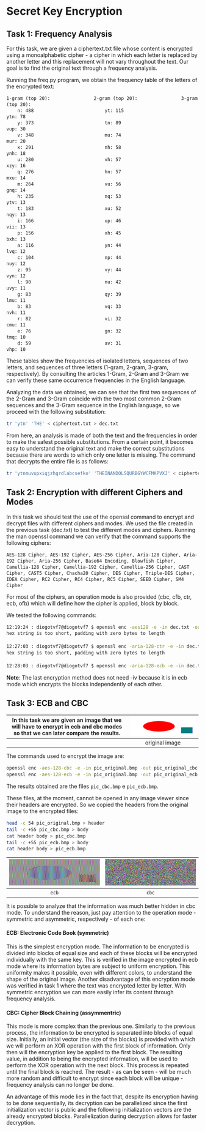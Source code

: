 # Secret Key Encryption

## Task 1: Frequency Analysis

For this task, we are given a ciphertext.txt file whose content is encrypted using a monoalphabetic cipher - a cipher in which each letter is replaced by another letter and this replacement will not vary throughout the text. Our goal is to find the original text through a frequency analysis.

Running the freq.py program, we obtain the frequency table of the letters of the encrypted text:

```
1-gram (top 20):                2-gram (top 20):                3-gram (top 20):
    n: 488                          yt: 115                         ytn: 78
    y: 373                          tn: 89                          vup: 30
    v: 348                          mu: 74                          mur: 20
    x: 291                          nh: 58                          ynh: 18
    u: 280                          vh: 57                          xzy: 16
    q: 276                          hn: 57                          mxu: 14
    m: 264                          vu: 56                          gnq: 14
    h: 235                          nq: 53                          ytv: 13
    t: 183                          xu: 52                          nqy: 13
    i: 166                          up: 46                          vii: 13
    p: 156                          xh: 45                          bxh: 13
    a: 116                          yn: 44                          lvq: 12
    c: 104                          np: 44                          nuy: 12
    z: 95                           vy: 44                          vyn: 12
    l: 90                           nu: 42                          uvy: 11
    g: 83                           qy: 39                          lmu: 11
    b: 83                           vq: 33                          nvh: 11
    r: 82                           vi: 32                          cmu: 11
    e: 76                           gn: 32                          tmq: 10
    d: 59                           av: 31                          vhp: 10
```


These tables show the frequencies of isolated letters, sequences of two letters, and sequences of three letters (1-gram, 2-gram, 3-gram, respectively). By consulting the articles 1-Gram, 2-Gram and 3-Gram we can verify these same occurrence frequencies in the English language.

Analyzing the data we obtained, we can see that the first two sequences of the 2-Gram and 3-Gram coincide with the two most common 2-Gram sequences and the 3-Gram sequence in the English language, so we proceed with the following substitution:

```bash
tr 'ytn' 'THE' < ciphertext.txt > dec.txt
```

From here, an analysis is made of both the text and the frequencies in order to make the safest possible substitutions. From a certain point, it becomes easy to understand the original text and make the correct substitutions because there are words to which only one letter is missing. The command that decrypts the entire file is as follows:

```bash
tr 'ytnmuvupxiqjzhgrdlabcsefko' 'THEINANDOLSQURBGYWCFMKPVXJ' < ciphertext.txt > dec.txt
```

## Task 2: Encryption with different Ciphers and Modes

In this task we should test the use of the openssl command to encrypt and decrypt files with different ciphers and modes. We used the file created in the previous task (dec.txt) to test the different modes and ciphers. Running the man openssl command we can verify that the command supports the following ciphers:

```
AES-128 Cipher, AES-192 Cipher, AES-256 Cipher, Aria-128 Cipher, Aria-192 Cipher, Aria-256 Cipher, Base64 Encoding, Blowfish Cipher, Camellia-128 Cipher, Camellia-192 Cipher, Camellia-256 Cipher, CAST Cipher, CAST5 Cipher, Chacha20 Cipher, DES Cipher, Triple-DES Cipher, IDEA Cipher, RC2 Cipher, RC4 Cipher, RC5 Cipher, SEED Cipher, SM4 Cipher
```

For most of the ciphers, an operation mode is also provided (cbc, cfb, ctr, ecb, ofb) which will define how the cipher is applied, block by block.

We tested the following commands:

```bash
12:19:24 : diogotvf7@diogotvf7 $ openssl enc -aes128 -e -in dec.txt -out cipher.bin -K 00112233445566778889aabbccddeeff -iv 0102030405060708
hex string is too short, padding with zero bytes to length

12:27:03 : diogotvf7@diogotvf7 $ openssl enc -aria-128-ctr -e -in dec.txt -out cipher.bin -K 00112233445566778889aabbccddeeff -iv 0102030405060708
hex string is too short, padding with zero bytes to length

12:28:03 : diogotvf7@diogotvf7 $ openssl enc -aria-128-ecb -e -in dec.txt -out cipher.bin -K 00112233445566778889aabbccddeeff
```

**Note**: The last encryption method does not need -iv because it is in ecb mode which encrypts the blocks independently of each other.

## Task 3: ECB and CBC

| In this task we are given an image that we will have to encrypt in ecb and cbc modes so that we can later compare the results.| ![original](../docs/logbook10/pic_original.bmp) |
| :------------------------------------------------------------------------------------------------------------------------------: | :-------------------------------------------: |
|                                                                                                                                  |                 original image               |

The commands used to encrypt the image are:

```bash
openssl enc -aes-128-cbc -e -in pic_original.bmp -out pic_original_cbc.bmp -K 00112233445566778889aabbccddeeff -iv 0102030405060708
openssl enc -aes-128-ecb -e -in pic_original.bmp -out pic_original_ecb.bmp -K 00112233445566778889aabbccddeeff -iv 0102030405060708
```

The results obtained are the files `pic_cbc.bmp` e `pic_ecb.bmp`.

These files, at the moment, cannot be opened in any image viewer since their headers are encrypted. So we copied the headers from the original image to the encrypted files:

```bash
head -c 54 pic_original.bmp > header
tail -c +55 pic_cbc.bmp > body
cat header body > pic_cbc.bmp
tail -c +55 pic_ecb.bmp > body
cat header body > pic_ecb.bmp
```

| ![ecb](../docs/logbook10/pic_ecb.bmp) | ![cbc](../docs/logbook10/pic_cbc.bmp) |
| :--------------------------------------: | :--------------------------------------: |
|      `ecb`      |     `cbc`      |

It is possible to analyze that the information was much better hidden in cbc mode. To understand the reason, just pay attention to the operation mode - symmetric and asymmetric, respectively - of each one:

#### ECB: Electronic Code Book (symmetric)

This is the simplest encryption mode. The information to be encrypted is divided into blocks of equal size and each of these blocks will be encrypted individually with the same key. This is verified in the image encrypted in ecb mode where its information bytes are subject to uniform encryption. This uniformity makes it possible, even with different colors, to understand the shape of the original image. Another disadvantage of this encryption mode was verified in task 1 where the text was encrypted letter by letter. With symmetric encryption we can more easily infer its content through frequency analysis.

#### CBC: Cipher Block Chaining (assymmentric)

This mode is more complex than the previous one. Similarly to the previous process, the information to be encrypted is separated into blocks of equal size. Initially, an initial vector (the size of the blocks) is provided with which we will perform an XOR operation with the first block of information. Only then will the encryption key be applied to the first block. The resulting value, in addition to being the encrypted information, will be used to perform the XOR operation with the next block. This process is repeated until the final block is reached. The result - as can be seen - will be much more random and difficult to encrypt since each block will be unique - frequency analysis can no longer be done.

An advantage of this mode lies in the fact that, despite its encryption having to be done sequentially, its decryption can be parallelized since the first initialization vector is public and the following initialization vectors are the already encrypted blocks. Parallelization during decryption allows for faster decryption.